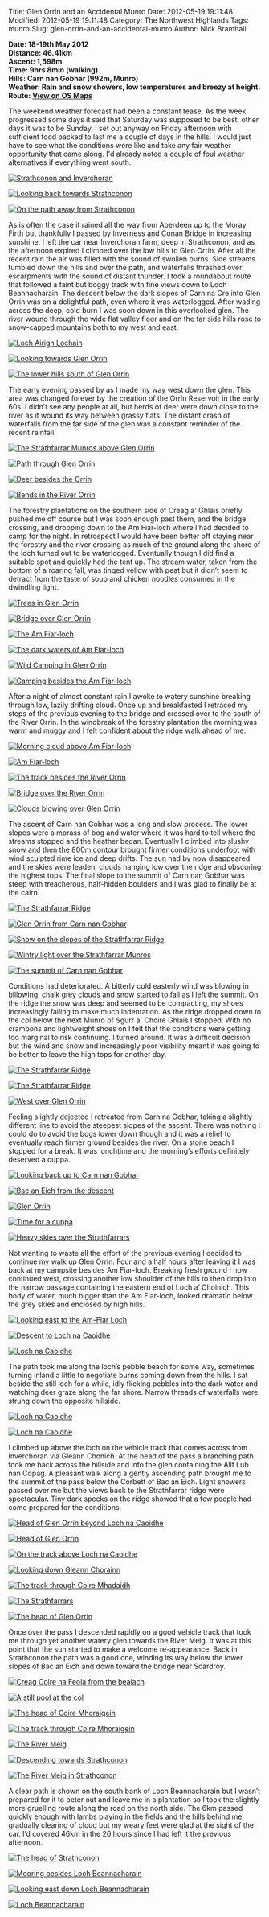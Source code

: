 Title: Glen Orrin and an Accidental Munro
Date: 2012-05-19 19:11:48
Modified: 2012-05-19 19:11:48
Category: The Northwest Highlands
Tags: munro
Slug: glen-orrin-and-an-accidental-munro
Author: Nick Bramhall

**Date: 18-19th May 2012  
Distance: 46.41km  
Ascent:  1,598m  
Time: 9hrs 8min (walking)  
Hills: Carn nan Gobhar (992m, Munro)  
Weather: Rain and snow showers, low temperatures and breezy at height.  
Route: [View on OS Maps](https://www.invertedworld.co.uk/hillwalking/trip/368)**



The weekend weather forecast had been a constant tease. As the week progressed some days it said that Saturday was supposed to be best, other days it was to be Sunday. I set out anyway on Friday afternoon with sufficient food packed to last me a couple of days in the hills. I would just have to see what the conditions were like and take any fair weather opportunity that came along. I'd already noted a couple of foul weather alternatives if everything went south.

<!--more-->

[![Strathconon and Inverchoran](http://farm8.staticflickr.com/7093/7257956652_04a305b7d9_c.jpg)](http://www.flickr.com/photos/53725815@N00/7257956652)



[![Looking back towards Strathconon](http://farm9.staticflickr.com/8159/7258078156_c91af97bc7_c.jpg)](http://www.flickr.com/photos/53725815@N00/7258078156)



[![On the path away from Strathconon](http://farm9.staticflickr.com/8141/7258111644_53c5f277e6_c.jpg)](http://www.flickr.com/photos/53725815@N00/7258111644) 



As is often the case it rained all the way from Aberdeen up to the Moray Firth but thankfully I passed by Inverness and Conan Bridge in increasing sunshine. I left the car near Inverchoran farm, deep in Strathconon, and as the afternoon expired I climbed over the low hills to Glen Orrin. After all the recent rain the air was filled with the sound of swollen burns. Side streams tumbled down the hills and over the path, and waterfalls thrashed over escarpments with the sound of distant thunder. I took a roundabout route that followed a faint but boggy track with fine views down to Loch Beannacharain. The descent below the dark slopes of Carn na Cre into Glen Orrin was on a delightful path, even where it was waterlogged. After wading across the deep, cold burn I was soon down in this overlooked glen. The river wound through the wide flat valley floor and on the far side hills rose to snow-capped mountains both to my west and east.



[![Loch Airigh Lochain](http://farm8.staticflickr.com/7075/7258144372_20dae3b96f_c.jpg)](http://www.flickr.com/photos/53725815@N00/7258144372)



[![Looking towards Glen Orrin](http://farm8.staticflickr.com/7091/7258178680_ba7d91918e_c.jpg)](http://www.flickr.com/photos/53725815@N00/7258178680)



[![The lower hills south of Glen Orrin](http://farm9.staticflickr.com/8163/7258275334_60fe81ebe9_c.jpg)](http://www.flickr.com/photos/53725815@N00/7258275334)



The early evening passed by as I made my way west down the glen. This area was changed forever by the creation of the Orrin Reservoir in the early 60s. I didn’t see any people at all, but herds of deer were down close to the river as it wound its way between grassy flats. The distant crash of waterfalls from the far side of the glen was a constant reminder of the recent rainfall.



[![The Strathfarrar Munros above Glen Orrin](http://farm8.staticflickr.com/7094/7258288584_cd805a32fe_c.jpg)](http://www.flickr.com/photos/53725815@N00/7258288584)



[![Path through Glen Orrin](http://farm8.staticflickr.com/7220/7258332312_a4970bf360_c.jpg)](http://www.flickr.com/photos/53725815@N00/7258332312)



[![Deer besides the Orrin](http://farm8.staticflickr.com/7218/7258356478_544444bf7d_c.jpg)](http://www.flickr.com/photos/53725815@N00/7258356478)



[![Bends in the River Orrin](http://farm9.staticflickr.com/8023/7258384360_c1c073bc0c_c.jpg)](http://www.flickr.com/photos/53725815@N00/7258384360)



The forestry plantations on the southern side of Creag a' Ghlais briefly pushed me off course but I was soon enough past them, and the bridge crossing, and dropping down to the Am Fiar-loch where I had decided to camp for the night. In retrospect I would have been better off staying near the forestry and the river crossing as much of the ground along the shore of the loch turned out to be waterlogged. Eventually though I did find a suitable spot and quickly had the tent up. The stream water, taken from the bottom of a roaring fall, was tinged yellow with peat but it didn’t seem to detract from the taste of soup and chicken noodles consumed in the dwindling light.



[![Trees in Glen Orrin](http://farm8.staticflickr.com/7231/7258421236_cab05684e1_c.jpg)](http://www.flickr.com/photos/53725815@N00/7258421236)



[![Bridge over Glen Orrin](http://farm8.staticflickr.com/7211/7258453466_0c79a117a5_c.jpg)](http://www.flickr.com/photos/53725815@N00/7258453466)



[![The Am Fiar-loch](http://farm8.staticflickr.com/7245/7258464730_6d8fac8f96_c.jpg)](http://www.flickr.com/photos/53725815@N00/7258464730)



[![The dark waters of Am Fiar-loch](http://farm8.staticflickr.com/7081/7258488434_855b8d0bfd_c.jpg)](http://www.flickr.com/photos/53725815@N00/7258488434)



[![Wild Camping in Glen Orrin](http://farm9.staticflickr.com/8153/7229251556_a38cacf57e_c.jpg)](http://www.flickr.com/photos/53725815@N00/7229251556)



[![Camping besides the Am Fiar-loch](http://farm9.staticflickr.com/8025/7258567746_41ff0e2586_c.jpg)](http://www.flickr.com/photos/53725815@N00/7258567746)



After a night of almost constant rain I awoke to watery sunshine breaking through low, lazily drifting cloud. Once up and breakfasted I retraced my steps of the previous evening to the bridge and crossed over to the south of the River Orrin. In the windbreak of the forestry plantation the morning was warm and muggy and I felt confident about the ridge walk ahead of me. 



[![Morning cloud above Am Fiar-loch](http://farm8.staticflickr.com/7101/7264205960_086350b7f1_c.jpg)](http://www.flickr.com/photos/53725815@N00/7264205960)



[![Am Fiar-loch](http://farm8.staticflickr.com/7089/7264302902_4343b5aa23_c.jpg)](http://www.flickr.com/photos/53725815@N00/7264302902)



[![The track besides the River Orrin](http://farm8.staticflickr.com/7225/7264350410_ede527ee93_c.jpg)](http://www.flickr.com/photos/53725815@N00/7264350410)



[![Bridge over the River Orrin](http://farm9.staticflickr.com/8154/7264432366_30b1c2b8a5_c.jpg)](http://www.flickr.com/photos/53725815@N00/7264432366)



[![Clouds blowing over Glen Orrin](http://farm8.staticflickr.com/7218/7264472888_e0175836f9_c.jpg)](http://www.flickr.com/photos/53725815@N00/7264472888)



The ascent of Carn nan Gobhar was a long and slow process. The lower slopes were a morass of bog and water where it was hard to tell where the streams stopped and the heather began. Eventually I climbed into slushy snow and then the 800m contour brought firmer conditions underfoot with wind sculpted rime ice and deep drifts. The sun had by now disappeared and the skies were leaden, clouds hanging low over the ridge and obscuring the highest tops. The final slope to the summit of Carn nan Gobhar was steep with treacherous, half-hidden boulders and I was glad to finally be at the cairn.



[![The Strathfarrar Ridge](http://farm9.staticflickr.com/8163/7264596220_fde39eb1c7_c.jpg)](http://www.flickr.com/photos/53725815@N00/7264596220)



[![Glen Orrin from Carn nan Gobhar](http://farm8.staticflickr.com/7211/7264639998_786cb6ffcc_c.jpg)](http://www.flickr.com/photos/53725815@N00/7264639998)



[![Snow on the slopes of the Strathfarrar Ridge](http://farm9.staticflickr.com/8145/7264659870_869c1f136c_c.jpg)](http://www.flickr.com/photos/53725815@N00/7264659870)



[![Wintry light over the Strathfarrar Munros](http://farm9.staticflickr.com/8027/7264688220_77879ec338_c.jpg)](http://www.flickr.com/photos/53725815@N00/7264688220)



[![The summit of Carn nan Gobhar](http://farm8.staticflickr.com/7073/7264698054_4b3d1ede94_c.jpg)](http://www.flickr.com/photos/53725815@N00/7264698054)



Conditions had deteriorated. A bitterly cold easterly wind was blowing in billowing, chalk grey clouds and snow started to fall as I left the summit. On the ridge the snow was deep and seemed to be compacting, my shoes increasingly failing to make much indentation. As the ridge dropped down to the col below the next Munro of Sgurr a' Choire Ghlais I stopped. With no crampons and lightweight shoes on I felt that the conditions were getting too marginal to risk continuing. I turned around. It was a difficult decision but the wind and snow and increasingly poor visibility meant it was going to be better to leave the high tops for another day.



[![The Strathfarrar Ridge](http://farm6.staticflickr.com/5035/7232503246_da2193abaf_c.jpg)](http://www.flickr.com/photos/53725815@N00/7232503246)



[![The Strathfarrar Ridge](http://farm8.staticflickr.com/7081/7264706368_a43dfc7675_c.jpg)](http://www.flickr.com/photos/53725815@N00/7264706368)



[![West over Glen Orrin](http://farm8.staticflickr.com/7241/7264715560_fea2fcf9eb_c.jpg)](http://www.flickr.com/photos/53725815@N00/7264715560)



Feeling slightly dejected I retreated from Carn na Gobhar, taking a slightly different line to avoid the steepest slopes of the ascent. There was nothing I could do to avoid the bogs lower down though and it was a relief to eventually reach firmer ground besides the river. On a stone beach I stopped for a break. It was lunchtime and the morning’s efforts definitely deserved a cuppa.



[![Looking back up to Carn nan Gobhar](http://farm8.staticflickr.com/7227/7264753758_24d8945c43_c.jpg)](http://www.flickr.com/photos/53725815@N00/7264753758)



[![Bac an Eich from the descent](http://farm8.staticflickr.com/7211/7264765366_7e18734b51_c.jpg)](http://www.flickr.com/photos/53725815@N00/7264765366)



[![Glen Orrin](http://farm8.staticflickr.com/7239/7264776916_11629ed1fe_c.jpg)](http://www.flickr.com/photos/53725815@N00/7264776916)



[![Time for a cuppa](http://farm9.staticflickr.com/8014/7264790692_54960b491d_c.jpg)](http://www.flickr.com/photos/53725815@N00/7264790692)



[![Heavy skies over the Strathfarrars](http://farm9.staticflickr.com/8018/7264834154_996a555a20_c.jpg)](http://www.flickr.com/photos/53725815@N00/7264834154)



Not wanting to waste all the effort of the previous evening I decided to continue my walk up Glen Orrin.  Four and a half hours after leaving it I was back at my campsite besides Am Fiar-loch. Breaking fresh ground I now continued west, crossing another low shoulder of the hills to then drop into the narrow passage containing the eastern end of Loch a’ Choinich. This body of water, much bigger than the Am Fiar-loch, looked dramatic below the grey skies and enclosed by high hills. 



[![Looking east to the Am-Fiar Loch](http://farm8.staticflickr.com/7090/7264845576_976dfd1139_c.jpg)](http://www.flickr.com/photos/53725815@N00/7264845576)



[![Descent to Loch na Caoidhe](http://farm8.staticflickr.com/7105/7264868582_4417fec70b_c.jpg)](http://www.flickr.com/photos/53725815@N00/7264868582)



[![Loch na Caoidhe](http://farm8.staticflickr.com/7098/7264911748_64afbbb694_c.jpg)](http://www.flickr.com/photos/53725815@N00/7264911748)



The path took me along the loch’s pebble beach for some way, sometimes turning inland a little to negotiate burns coming down from the hills. I sat beside the still loch for a while, idly flicking pebbles into the dark water and watching deer graze along the far shore. Narrow threads of waterfalls were strung down the opposite hillside.



[![Loch na Caoidhe](http://farm9.staticflickr.com/8026/7264920236_7a229a44ac_c.jpg)](http://www.flickr.com/photos/53725815@N00/7264920236)



[![Loch na Caoidhe](http://farm8.staticflickr.com/7092/7264929584_708c80ed0f_c.jpg)](http://www.flickr.com/photos/53725815@N00/7264929584)



I climbed up above the loch on the vehicle track that comes across from Inverchoran via Gleann Chonich. At the head of the pass a branching path took me back across the hillside and into the glen containing the Allt Lub nan Copag. A pleasant walk along a gently ascending path brought me to the summit of the pass below the Corbett of Bac an Eich. Light showers passed over me but the views back to the Strathfarrar ridge were spectacular. Tiny dark specks on the ridge showed that a few people had come prepared for the conditions.



[![Head of Glen Orrin beyond Loch na Caoidhe](http://farm9.staticflickr.com/8027/7264941062_bf13c3b95e_c.jpg)](http://www.flickr.com/photos/53725815@N00/7264941062)



[![Head of Glen Orrin](http://farm9.staticflickr.com/8148/7232034730_c1bd7354d3_c.jpg)](http://www.flickr.com/photos/53725815@N00/7232034730)



[![On the track above Loch na Caoidhe](http://farm8.staticflickr.com/7077/7265006524_8af60774e1_c.jpg)](http://www.flickr.com/photos/53725815@N00/7265006524)



[![Looking down Gleann Chorainn](http://farm8.staticflickr.com/7105/7264966118_6d64c35416_c.jpg)](http://www.flickr.com/photos/53725815@N00/7264966118)



[![The track through Coire Mhadaidh](http://farm8.staticflickr.com/7224/7265031036_43925890d2_c.jpg)](http://www.flickr.com/photos/53725815@N00/7265031036)



[![The Strathfarrars](http://farm8.staticflickr.com/7220/7232438550_3aa0a4769d_c.jpg)](http://www.flickr.com/photos/53725815@N00/7232438550)



[![The head of Glen Orrin](http://farm8.staticflickr.com/7227/7265017984_0779369df4_c.jpg)](http://www.flickr.com/photos/53725815@N00/7265017984)



Once over the pass I descended rapidly on a good vehicle track that took me through yet another watery glen towards the River Meig. It was at this point that the sun started to make a welcome re-appearance. Back in Strathconon the path was a good one, winding its way below the lower slopes of Bac an Eich and down toward the bridge near Scardroy. 



[![Creag Coire na Feola from the bealach](http://farm8.staticflickr.com/7096/7265055742_531ed5f15b_c.jpg)](http://www.flickr.com/photos/53725815@N00/7265055742)



[![A still pool at the col](http://farm8.staticflickr.com/7219/7265084520_12585bd2cc_c.jpg)](http://www.flickr.com/photos/53725815@N00/7265084520)



[![The head of Coire Mhoraigein](http://farm8.staticflickr.com/7096/7265096564_c32db5ce46_c.jpg)](http://www.flickr.com/photos/53725815@N00/7265096564)



[![The track through Coire Mhoraigein](http://farm9.staticflickr.com/8013/7265125574_00335b6d38_c.jpg)](http://www.flickr.com/photos/53725815@N00/7265125574)



[![The River Meig](http://farm9.staticflickr.com/8007/7265148624_1fb2f84efa_c.jpg)](http://www.flickr.com/photos/53725815@N00/7265148624)



[![Descending towards Strathconon](http://farm9.staticflickr.com/8003/7265162700_b8aae37caf_c.jpg)](http://www.flickr.com/photos/53725815@N00/7265162700)



[![The River Meig in Strathconon](http://farm8.staticflickr.com/7072/7265192390_325c708f2b_c.jpg)](http://www.flickr.com/photos/53725815@N00/7265192390)



A clear path is shown on the south bank of Loch Beannacharain but I wasn’t prepared for it to peter out and leave me in a plantation so I took the slightly more gruelling route along the road on the north side. The 6km passed quickly enough with lambs playing in the fields and the hills behind me gradually clearing of cloud but my weary feet were glad at the sight of the car. I’d covered 46km in the 26 hours since I had left it the previous afternoon.



[![The head of Strathconon](http://farm9.staticflickr.com/8018/7265203582_17d5ccfb69_c.jpg)](http://www.flickr.com/photos/53725815@N00/7265203582)



[![Mooring besides Loch Beannacharain](http://farm9.staticflickr.com/8158/7265213256_266b0a0929_c.jpg)](http://www.flickr.com/photos/53725815@N00/7265213256)



[![Looking east down Loch Beannacharain](http://farm8.staticflickr.com/7092/7265226128_6db9af9411_c.jpg)](http://www.flickr.com/photos/53725815@N00/7265226128)



[![Loch Beannacharain](http://farm9.staticflickr.com/8006/7265237688_a7d67ee006_c.jpg)](http://www.flickr.com/photos/53725815@N00/7265237688)
